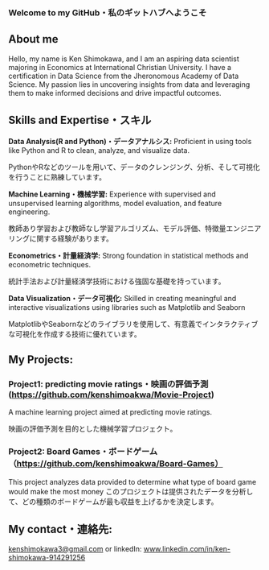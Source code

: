 ### Welcome to my GitHub・私のギットハブへようこそ

## About me
Hello, my name is Ken Shimokawa, and I am an aspiring data scientist majoring in Economics at International Christian University. I have a certification in Data Science from the Jheronomous Academy of Data Science. My passion lies in uncovering insights from data and leveraging them to make informed decisions and drive impactful outcomes.

## Skills and Expertise・スキル

**Data Analysis(R and Python)・データアナルシス:** Proficient in using tools like Python and R to clean, analyze, and visualize data. 

PythonやRなどのツールを用いて、データのクレンジング、分析、そして可視化を行うことに熟練しています。

**Machine Learning・機械学習:** Experience with supervised and unsupervised learning algorithms, model evaluation, and feature engineering.

教師あり学習および教師なし学習アルゴリズム、モデル評価、特徴量エンジニアリングに関する経験があります。

**Econometrics・計量経済学:** Strong foundation in statistical methods and econometric techniques.

統計手法および計量経済学技術における強固な基礎を持っています。

**Data Visualization・データ可視化:** Skilled in creating meaningful and interactive visualizations using libraries such as Matplotlib and Seaborn

MatplotlibやSeabornなどのライブラリを使用して、有意義でインタラクティブな可視化を作成する技術に優れています。

## My Projects:

### Project1: predicting movie ratings・映画の評価予測 (https://github.com/kenshimoakwa/Movie-Project)
A machine learning project aimed at predicting movie ratings.

映画の評価予測を目的とした機械学習プロジェクト。

### Project2: Board Games・ボードゲーム（https://github.com/kenshimoakwa/Board-Games）
This project analyzes data provided to determine what type of board game would make the most money
このプロジェクトは提供されたデータを分析して、どの種類のボードゲームが最も収益を上げるかを決定します。


## My contact・連絡先:
kenshimokawa3@gmail.com or linkedIn: www.linkedin.com/in/ken-shimokawa-914291256
<!--
**kenshimoakwa/kenshimoakwa** is a ✨ _special_ ✨ repository because its `README.md` (this file) appears on your GitHub profile.

Here are some ideas to get you started:

- 🔭 I’m currently working on ...
- 🌱 I’m currently learning ...
- 👯 I’m looking to collaborate on ...
- 🤔 I’m looking for help with ...
- 💬 Ask me about ...
- 📫 How to reach me: ...
- 😄 Pronouns: ...
- ⚡ Fun fact: ...
-->
